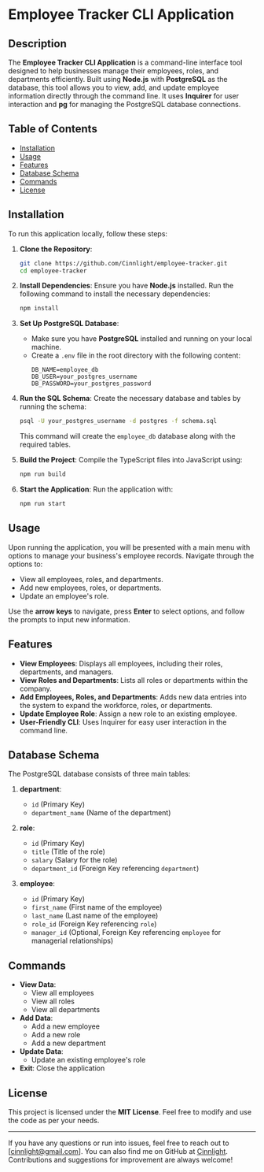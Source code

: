 # Employee Tracker CLI Application

## Description
The **Employee Tracker CLI Application** is a command-line interface tool designed to help businesses manage their employees, roles, and departments efficiently. Built using **Node.js** with **PostgreSQL** as the database, this tool allows you to view, add, and update employee information directly through the command line. It uses **Inquirer** for user interaction and **pg** for managing the PostgreSQL database connections.

## Table of Contents
- [Installation](#installation)
- [Usage](#usage)
- [Features](#features)
- [Database Schema](#database-schema)
- [Commands](#commands)
- [License](#license)

## Installation
To run this application locally, follow these steps:

1. **Clone the Repository**:
   ```bash
   git clone https://github.com/Cinnlight/employee-tracker.git
   cd employee-tracker
   ```

2. **Install Dependencies**:
   Ensure you have **Node.js** installed. Run the following command to install the necessary dependencies:
   ```bash
   npm install
   ```

3. **Set Up PostgreSQL Database**:
   - Make sure you have **PostgreSQL** installed and running on your local machine.
   - Create a `.env` file in the root directory with the following content:
     ```
     DB_NAME=employee_db
     DB_USER=your_postgres_username
     DB_PASSWORD=your_postgres_password
     ```

4. **Run the SQL Schema**:
   Create the necessary database and tables by running the schema:
   ```bash
   psql -U your_postgres_username -d postgres -f schema.sql
   ```
   This command will create the `employee_db` database along with the required tables.

5. **Build the Project**:
   Compile the TypeScript files into JavaScript using:
   ```bash
   npm run build
   ```

6. **Start the Application**:
   Run the application with:
   ```bash
   npm run start
   ```

## Usage
Upon running the application, you will be presented with a main menu with options to manage your business's employee records. Navigate through the options to:

- View all employees, roles, and departments.
- Add new employees, roles, or departments.
- Update an employee's role.

Use the **arrow keys** to navigate, press **Enter** to select options, and follow the prompts to input new information.

## Features
- **View Employees**: Displays all employees, including their roles, departments, and managers.
- **View Roles and Departments**: Lists all roles or departments within the company.
- **Add Employees, Roles, and Departments**: Adds new data entries into the system to expand the workforce, roles, or departments.
- **Update Employee Role**: Assign a new role to an existing employee.
- **User-Friendly CLI**: Uses Inquirer for easy user interaction in the command line.

## Database Schema
The PostgreSQL database consists of three main tables:

1. **department**:
   - `id` (Primary Key)
   - `department_name` (Name of the department)

2. **role**:
   - `id` (Primary Key)
   - `title` (Title of the role)
   - `salary` (Salary for the role)
   - `department_id` (Foreign Key referencing `department`)

3. **employee**:
   - `id` (Primary Key)
   - `first_name` (First name of the employee)
   - `last_name` (Last name of the employee)
   - `role_id` (Foreign Key referencing `role`)
   - `manager_id` (Optional, Foreign Key referencing `employee` for managerial relationships)

## Commands
- **View Data**:
  - View all employees
  - View all roles
  - View all departments
- **Add Data**:
  - Add a new employee
  - Add a new role
  - Add a new department
- **Update Data**:
  - Update an existing employee's role
- **Exit**: Close the application

## License
This project is licensed under the **MIT License**. Feel free to modify and use the code as per your needs.

---

If you have any questions or run into issues, feel free to reach out to [cinnlight@gmail.com]. You can also find me on GitHub at [Cinnlight](https://github.com/Cinnlight). Contributions and suggestions for improvement are always welcome!

